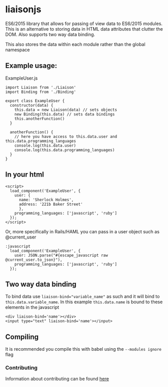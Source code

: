 # liaisonjs
ES6/2015 library that allows for passing of view data to ES6/2015 modules. This is an alternative to storing data in HTML data attributes that clutter the DOM. Also supports two way data binding.

This also stores the data within each module rather than the global namespace

## Example usage:
ExampleUser.js
```
import Liaison from './Liaison'
import Binding from './Binding'

export class ExampleUser {
  constructor(data) {
    this.data = new Liaison(data) // sets objects
    new Binding(this.data) // sets data bindings
    this.anotherFunction()
  }

  anotherFunction() {
    // here you have access to this.data.user and this.data.programming_languages
    console.log(this.data.user)
    console.log(this.data.programming_languages)
  }
}
```

## In your html
```
<script>
  load_component('ExampleUser', {
    user: {
      name: 'Sherlock Holmes',
      address: '221b Baker Street'
      },
    programming_languages: ['javascript', 'ruby']
  });
</script>
```
Or, more specifically in Rails/HAML you can pass in a user object such as @current_user
```
:javascript
  load_component('ExampleUser', { 
    user: JSON.parse("#{escape_javascript raw @current_user.to_json}"),
    programming_languages: ['javascript', 'ruby']
  });
```

## Two way data binding
To bind data use `liaison-bind="variable_name"` as such and it will bind to `this.data.variable_name`. In this example `this.data.name` is bound to these elements in the javascript
```
<div liaison-bind='name'></div>
<input type="text" liaison-bind='name'></input>
```

## Compiling
It is recommended you compile this with babel using the `--modules ignore` flag

### Contributing

Information about contributing can be found [here](https://github.com/TheOneTheOnlyDavidBrown/contributing_guidelines/blob/master/CONTRIBUTING.md) 
